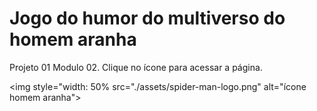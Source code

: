 # Jogo do humor do multiverso do homem aranha 

Projeto 01 Modulo 02.
Clique no ícone para acessar a página. 

<a href="https://thabatagcampos.github.io/Jogo-do-humor/" target="_blank"></a> 
<img style="width: 50% src="./assets/spider-man-logo.png" alt="ícone homem aranha">
